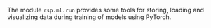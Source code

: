 The module `rsp.ml.run` provides some tools for storing, loading and visualizing data during training of models using PyTorch. 